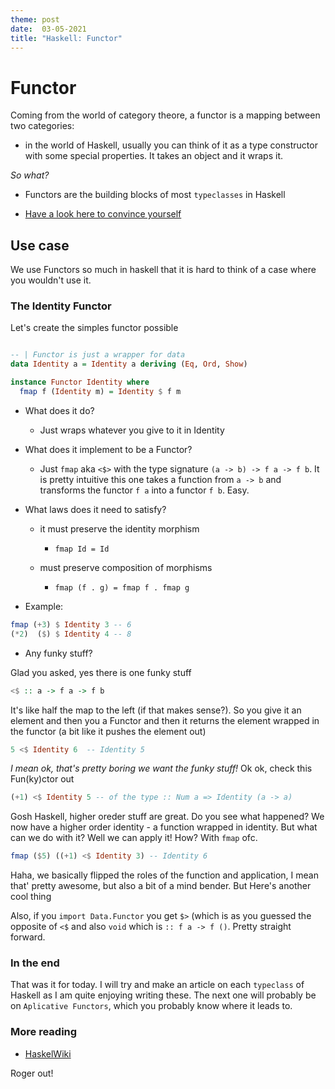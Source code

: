 ```yaml
---
theme: post
date:  03-05-2021
title: "Haskell: Functor"
---
```


# Functor

Coming from the world of category theore, a functor is a mapping between two
categories:

- in the world of Haskell, usually you can think of it as a type constructor
  with some special properties. It takes an object and it wraps it.
    
*So what?*

- Functors are the building blocks of most `typeclasses` in Haskell

- [Have a look here to convince
  yourself](https://wiki.haskell.org/File:Typeclassopedia-diagram.png)

## Use case 

We use Functors so much in haskell that it is hard to think of a case where you
wouldn't use it.

### The Identity Functor

Let's create the simples functor possible

```haskell

-- | Functor is just a wrapper for data 
data Identity a = Identity a deriving (Eq, Ord, Show)

instance Functor Identity where
  fmap f (Identity m) = Identity $ f m
```

- What does it do?

  - Just wraps whatever you give to it in Identity

- What does it implement to be a Functor?

  - Just `fmap` aka `<$>` with the type signature `(a -> b) -> f a -> f b`. It
    is pretty intuitive this one takes a function from `a -> b` and transforms
    the functor `f a` into a functor `f b`. Easy.
    
- What laws does it need to satisfy?

  - it must preserve the identity morphism
  
    - `fmap Id = Id`
  
  - must preserve composition of morphisms 
   
    - `fmap (f . g) = fmap f . fmap g`

- Example:
```haskell
fmap (+3) $ Identity 3 -- 6
(*2)  ($) $ Identity 4 -- 8
```

- Any funky stuff? 

Glad you asked, yes there is one funky stuff

```haskell
<$ :: a -> f a -> f b
```

It's like half the map to the left (if that makes sense?). So you give it an
element and then you a Functor and then it returns the element wrapped in the
functor (a bit like it pushes the element out)

```haskell
5 <$ Identity 6  -- Identity 5
```

*I mean ok, that's pretty boring we want the funky stuff!* Ok ok, check this
Fun(ky)ctor out

```haskell
(+1) <$ Identity 5 -- of the type :: Num a => Identity (a -> a)
```

Gosh Haskell, higher oreder stuff are great. Do you see what happened? We now
have a higher order identity - a function wrapped in identity. But what can we do with it? Well we can apply it! How? With `fmap` ofc.

```haskell
fmap ($5) ((+1) <$ Identity 3) -- Identity 6
```

Haha, we basically flipped the roles of the function and application, I mean
that' pretty awesome, but also a bit of a mind bender. But Here's another cool thing

Also, if you `import Data.Functor` you get `$>` (which is as you guessed the
opposite of `<$` and also `void` which is `:: f a -> f ()`. Pretty straight
forward.

### In the end

That was it for today. I will try and make an article on each `typeclass` of
Haskell as I am quite enjoying writing these. The next one will probably be on
`Aplicative Functors`, which you probably know where it leads to. 


### More reading 

- [HaskelWiki](https://wiki.haskell.org/Functor)


Roger out!

